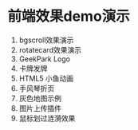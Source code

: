 前端效果demo演示
==========
1. bgscroll效果演示
2. rotatecard效果演示
3. GeekPark Logo
4. 卡牌发牌
5. HTML5 小鱼动画
6. 手风琴折页
7. 灰色地图示例
8. 图片上传插件
9. 鼠标划过涟漪效果